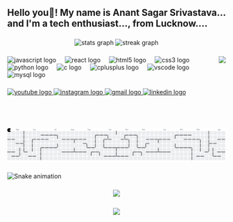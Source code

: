 <h2 align="left">Hello you👋! My name is Anant Sagar Srivastava... and I'm a tech enthusiast..., from Lucknow....</h2>

###

<div align="center">
  <img src="https://github-readme-stats.vercel.app/api?username=anantsagarsrivastava&hide_title=false&hide_rank=false&show_icons=true&include_all_commits=true&count_private=true&disable_animations=false&theme=dracula&locale=en&hide_border=false" height="150" alt="stats graph"  />
  <img src="https://streak-stats.demolab.com?user=anantsagarsrivastava&locale=en&mode=daily&theme=dracula&hide_border=false&border_radius=5" height="150" alt="streak graph"  />
</div>

###

<img align="right" height="166" src="https://media3.giphy.com/media/v1.Y2lkPTc5MGI3NjExOW9tb25lM3B6eW0xOGp1MDdza2ZtcHhtZWc0bmMxY3d6ZWt2N2x0OCZlcD12MV9pbnRlcm5hbF9naWZfYnlfaWQmY3Q9Zw/78XCFBGOlS6keY1Bil/giphy.gif"  />

###

<div align="left">
  <img src="https://cdn.jsdelivr.net/gh/devicons/devicon/icons/javascript/javascript-original.svg" height="30" alt="javascript logo"  />
  <img width="12" />
  <img src="https://cdn.jsdelivr.net/gh/devicons/devicon/icons/react/react-original.svg" height="30" alt="react logo"  />
  <img width="12" />
  <img src="https://cdn.jsdelivr.net/gh/devicons/devicon/icons/html5/html5-original.svg" height="30" alt="html5 logo"  />
  <img width="12" />
  <img src="https://cdn.jsdelivr.net/gh/devicons/devicon/icons/css3/css3-original.svg" height="30" alt="css3 logo"  />
  <img width="12" />
  <img src="https://cdn.jsdelivr.net/gh/devicons/devicon/icons/python/python-original.svg" height="30" alt="python logo"  />
  <img width="12" />
  <img src="https://cdn.jsdelivr.net/gh/devicons/devicon/icons/c/c-original.svg" height="30" alt="c logo"  />
  <img width="12" />
  <img src="https://cdn.jsdelivr.net/gh/devicons/devicon/icons/cplusplus/cplusplus-original.svg" height="30" alt="cplusplus logo"  />
  <img width="12" />
  <img src="https://cdn.jsdelivr.net/gh/devicons/devicon/icons/vscode/vscode-original.svg" height="30" alt="vscode logo"  />
  <img width="12" />
  <img src="https://cdn.jsdelivr.net/gh/devicons/devicon/icons/mysql/mysql-original.svg" height="30" alt="mysql logo"  />
</div>

###

<div align="left">
  <a href="https://www.youtube.com/@anantsagarsrivastav6467" target="_blank">
    <img src="https://img.shields.io/static/v1?message=Youtube&logo=youtube&label=&color=FF0000&logoColor=white&labelColor=&style=for-the-badge" height="35" alt="youtube logo"  />
  </a>
  <a href="https://www.instagram.com/_sempiternity_?igsh=MWJnZmlvNWF0eGQ0Yw%3D%3D&utm_source=qr" target="_blank">
    <img src="https://img.shields.io/static/v1?message=Instagram&logo=instagram&label=&color=E4405F&logoColor=white&labelColor=&style=for-the-badge" height="35" alt="instagram logo"  />
  </a>
  <a href="anantsagar064@outlook.com" target="_blank">
    <img src="https://img.shields.io/static/v1?message=Gmail&logo=gmail&label=&color=D14836&logoColor=white&labelColor=&style=for-the-badge" height="35" alt="gmail logo"  />
  </a>
  <a href="linkedin.com/in/anant-sagar-srivastava-577aa6284" target="_blank">
    <img src="https://img.shields.io/static/v1?message=LinkedIn&logo=linkedin&label=&color=0077B5&logoColor=white&labelColor=&style=for-the-badge" height="35" alt="linkedin logo"  />
  </a>
</div>

###

<br clear="both">

<picture>
  <source media="(prefers-color-scheme: dark)" srcset="https://raw.githubusercontent.com/anantsagarsrivastava/anantsagarsrivastava/output/pacman-contribution-graph-dark.svg">
  <source media="(prefers-color-scheme: light)" srcset="https://raw.githubusercontent.com/anantsagarsrivastava/anantsagarsrivastava/output/pacman-contribution-graph.svg">
  <img alt="pacman contribution graph" src="https://raw.githubusercontent.com/anantsagarsrivastava/anantsagarsrivastava/output/pacman-contribution-graph.svg">
</picture>

###

<img src="https://raw.githubusercontent.com/anantsagarsrivastava/anantsagarsrivastava/output/snake.svg" alt="Snake animation" />

###

<div align="center">
  <img height="200" src="https://media0.giphy.com/media/v1.Y2lkPTc5MGI3NjExa244dWpyOG9nYjg0enQyNW55N3d6eDh0OTF4eTBpcHlqOHc5OGswdiZlcD12MV9pbnRlcm5hbF9naWZfYnlfaWQmY3Q9Zw/zOvBKUUEERdNm/giphy.gif"  />
</div>

###

<div align="center">
  <img src="https://profile-counter.glitch.me/anantsagarsrivastava/count.svg?"  />
</div>

###
